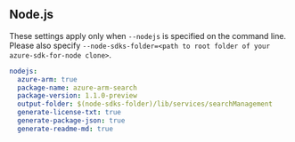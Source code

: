 ## Node.js

These settings apply only when `--nodejs` is specified on the command line.
Please also specify `--node-sdks-folder=<path to root folder of your azure-sdk-for-node clone>`.

``` yaml $(nodejs)
nodejs:
  azure-arm: true
  package-name: azure-arm-search
  package-version: 1.1.0-preview
  output-folder: $(node-sdks-folder)/lib/services/searchManagement
  generate-license-txt: true
  generate-package-json: true
  generate-readme-md: true
```
